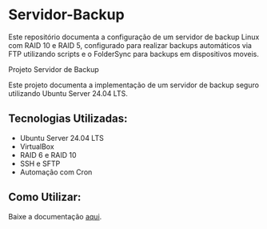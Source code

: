 # Servidor-Backup
Este repositório documenta a configuração de um servidor de backup Linux com RAID 10 e RAID 5, configurado para realizar backups automáticos via FTP utilizando scripts e o FolderSync para backups em dispositivos moveis.

 Projeto Servidor de Backup

Este projeto documenta a implementação de um servidor de backup seguro utilizando Ubuntu Server 24.04 LTS.

## Tecnologias Utilizadas:
- Ubuntu Server 24.04 LTS
- VirtualBox
- RAID 6 e RAID 10
- SSH e SFTP
- Automação com Cron

## Como Utilizar:
Baixe a documentação [aqui](Projeto%20Servidor%20BACKUP%20(3).pdf).
